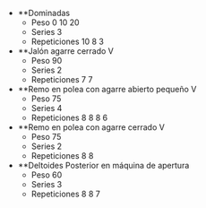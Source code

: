 + **Dominadas
	+ Peso 0 10 20
	+ Series 3
	+ Repeticiones 10 8 3
+ **Jalón agarre cerrado V
	+ Peso 90
	+ Series 2
	+ Repeticiones 7 7
+ **Remo en polea con agarre abierto pequeño V
	+ Peso 75
	+ Series 4
	+ Repeticiones 8 8 8 6
+ **Remo en polea con agarre cerrado V
	+ Peso 75
	+ Series 2
	+ Repeticiones 8 8
+ **Deltoides Posterior en máquina de apertura
	+ Peso 60
	+ Series 3
	+ Repeticiones 8 8 7